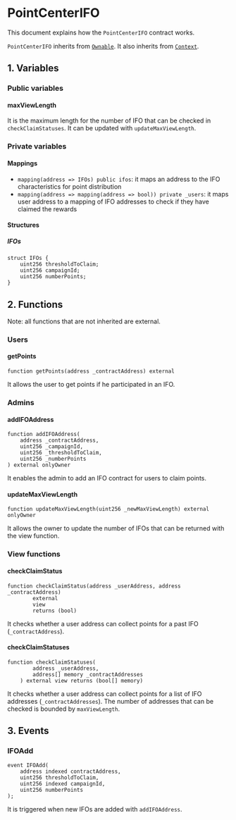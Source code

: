 # PointCenterIFO

This document explains how the `PointCenterIFO` contract works.

`PointCenterIFO` inherits from [`Ownable`](https://github.com/OpenZeppelin/openzeppelin-contracts/blob/master/contracts/access/Ownable.sol). It also inherits from [`Context`](https://github.com/OpenZeppelin/openzeppelin-contracts/blob/master/contracts/utils/Context.sol).

## 1. Variables

### Public variables

#### maxViewLength

It is the maximum length for the number of IFO that can be checked in `checkClaimStatuses`. It can be updated with `updateMaxViewLength`.

### Private variables

#### Mappings

- `mapping(address => IFOs) public ifos`: it maps an address to the IFO characteristics for point distribution
- `mapping(address => mapping(address => bool)) private _users`: it maps user address to a mapping of IFO addresses to check if they have claimed the rewards

#### Structures

##### IFOs

```
struct IFOs {
    uint256 thresholdToClaim;
    uint256 campaignId;
    uint256 numberPoints;
}
```

## 2. Functions

Note: all functions that are not inherited are external.

### Users

#### getPoints

```
function getPoints(address _contractAddress) external
```

It allows the user to get points if he participated in an IFO.

### Admins

#### addIFOAddress

```
function addIFOAddress(
    address _contractAddress,
    uint256 _campaignId,
    uint256 _thresholdToClaim,
    uint256 _numberPoints
) external onlyOwner
```

It enables the admin to add an IFO contract for users to claim points.

#### updateMaxViewLength

```
function updateMaxViewLength(uint256 _newMaxViewLength) external onlyOwner
```

It allows the owner to update the number of IFOs that can be returned with the view function.

### View functions

#### checkClaimStatus

```
function checkClaimStatus(address _userAddress, address _contractAddress)
        external
        view
        returns (bool)
```

It checks whether a user address can collect points for a past IFO (`_contractAddress`).

#### checkClaimStatuses

```
function checkClaimStatuses(
        address _userAddress,
        address[] memory _contractAddresses
    ) external view returns (bool[] memory)
```

It checks whether a user address can collect points for a list of IFO addresses (`_contractAddresses`). The number of addresses that can be checked is bounded by `maxViewLength`.

## 3. Events

### IFOAdd

```
event IFOAdd(
    address indexed contractAddress,
    uint256 thresholdToClaim,
    uint256 indexed campaignId,
    uint256 numberPoints
);

```

It is triggered when new IFOs are added with `addIFOAddress`.
